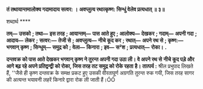**तं तथायान्तमालोक्य गदामादाय सत्वर: ।** **अवप्लुत्य रथात्कृष्ण: सिन्धुं वेलेव प्रत्यधात् ॥ ३॥** 

शब्दार्थ **** 

**तम्—** **उसको** **; तथा—** **इस तरह** **; आयान्तम्—** **पास आते हुए** **; आलोक्य—** **देखकर** **; गदाम्—** **अपनी गदा** **; आदाय—** **लेकर** **;** **सत्वर:—** **तेजी से** **; अवप्लुत्य—** **नीचे कूद कर** **; रथात्—** **अपने रथ से** **; कृष्ण:—** **भगवान् कृष्ण** **; सिन्धुम्—** **समुद्र को** **; वेला—** **किनारा** **; इव—** **स²श** **; प्रत्यधात्—** **रोका।** **.** 

**दन्तवक्र को पास आते देखकर भगवान् कृष्ण ने तुरन्त अपनी गदा उठा ली। वे अपने रथ से** **नीचे कूद पड़े और आगे बढ़ रहे अपने प्रतिद्वन्द्वी को रोका, जिस तरह तट समुद्र को रोके रहता** **है।** **तात्पर्य :** श्रील प्रभुपाद लिखते हैं, ''जैसे ही कृष्ण दन्तवक्र के समक्ष प्रकट हुए उसकी वीरतापूर्ण अग्रगति तुरन्त रुक गयी, जिस तरह सागर की अत्यन्त भयावनी लहरें किनारे द्वारा रोक ली जाती हैं।ÓÓ  